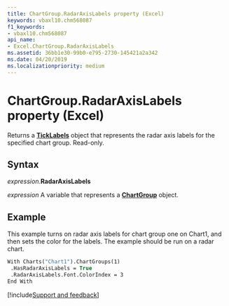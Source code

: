 ```yaml
---
title: ChartGroup.RadarAxisLabels property (Excel)
keywords: vbaxl10.chm568087
f1_keywords:
- vbaxl10.chm568087
api_name:
- Excel.ChartGroup.RadarAxisLabels
ms.assetid: 36bb1e30-99b0-e795-2730-145421a2a342
ms.date: 04/20/2019
ms.localizationpriority: medium
---
```



# ChartGroup.RadarAxisLabels property (Excel)

Returns a **[TickLabels](Excel.TickLabels(object).md)** object that represents the radar axis labels for the specified chart group. Read-only.


## Syntax

_expression_.**RadarAxisLabels**

_expression_ A variable that represents a **[ChartGroup](Excel.ChartGroup(object).md)** object.


## Example

This example turns on radar axis labels for chart group one on Chart1, and then sets the color for the labels. The example should be run on a radar chart.

```vb
With Charts("Chart1").ChartGroups(1) 
 .HasRadarAxisLabels = True 
 .RadarAxisLabels.Font.ColorIndex = 3 
End With
```




[!include[Support and feedback](~/includes/feedback-boilerplate.md)]